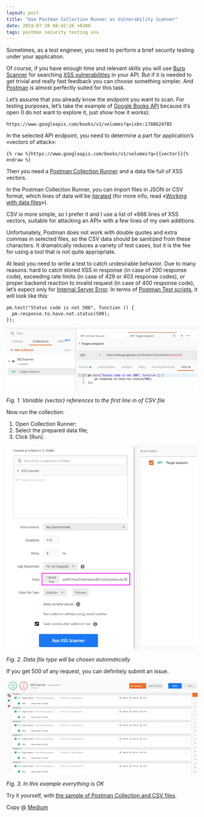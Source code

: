 ```yaml
---
layout: post
title: "Use Postman Collection Runner as Vulnerability Scanner"
date: 2019-07-28 08:42:26 +0300
tags: postman security testing xss
---
```


Sometimes, as a test engineer, you need to perform a brief security testing under your application.

Of course, if you have enough time and relevant skills you will use [Burp Scanner](https://portswigger.net/burp/documentation/desktop/automated-scanning) for searching [XSS vulnerabilities](https://portswigger.net/web-security/cross-site-scripting) in your API. But if it is needed to get trivial and really fast feedback you can choose something simpler. And [Postman](https://www.postman.com/) is almost perfectly suited for this task.

Let’s assume that you already know the endpoint you want to scan. For testing purposes, let’s take the example of [Google Books API](https://developers.google.com/books/docs/v1/getting_started) because it’s open (I do not want to explore it, just show how it works):

```
https://www.googleapis.com/books/v1/volumes?q=isbn:1788624785
```

In the selected API endpoint, you need to determine a part for application’s «vectors of attack»:

```
{% raw %}https://www.googleapis.com/books/v1/volumes?q={{vector}}{% endraw %}
```

Then you need a [Postman Collection Runner](https://learning.postman.com/docs/collections/running-collections/intro-to-collection-runs/) and a data file full of XSS vectors.

In the Postman Collection Runner, you can import files in JSON or CSV format, which lines of data will be [iterated](https://blog.postman.com/looping-through-a-data-file-in-the-postman-collection-runner/) (for more info, read «[Working with data files](https://learning.postman.com/docs/collections/running-collections/working-with-data-files/)»).

CSV is more simple, so I prefer it and I use a list of «666 lines of XSS vectors, suitable for attacking an API» with a few lines of my own additions.

Unfortunately, Postman does not work with double quotes and extra commas in selected files, so the CSV data should be sanitized from these characters. It dramatically reduces a variety of test cases, but it is the fee for using a tool that is not quite appropriate.

At least you need to write a test to catch undesirable behavior. Due to many reasons: hard to catch stored XSS in response (in case of 200 response code), exceeding rate limits (in case of 429 or 403 response codes), or proper backend reaction to invalid request (in case of 400 response code), let’s expect only for [Internal Server Error](https://developer.mozilla.org/en-US/docs/Web/HTTP/Status/500). In terms of [Postman Test scripts](https://learning.postman.com/docs/writing-scripts/test-scripts/), it will look like this:

```
pm.test("Status code is not 500", function () {
  pm.response.to.have.not.status(500);
});
```

![Variable {vector} references to the first line in of CSV file](/assets/2019-07-28/01-variable-vector.png)

_Fig. 1. Variable {vector} references to the first line in of CSV file_

Now run the collection:

1. Open Collection Runner;
2. Select the prepared data file;
3. Click [Run].

![Data file type will be chosen automatically](/assets/2019-07-28/02-data-file-type.png)

_Fig. 2. Data file type will be chosen automatically_

If you get 500 of any request, you can definitely submit an issue.

![In this example everything is OK](/assets/2019-07-28/03-run-summary.png)

_Fig. 3. In this example everything is OK_

Try it yourself, with [the sample of Postman Collection and CSV files](https://github.com/adequatica/postman-xss-scanner).

Copy @ [Medium](https://adequatica.medium.com/use-postman-collection-runner-as-vulnerability-scanner-aff7471c94fb)
